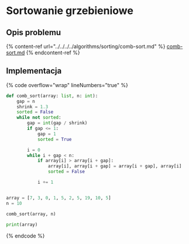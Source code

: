 # Sortowanie grzebieniowe

## Opis problemu

{% content-ref url="../../../../algorithms/sorting/comb-sort.md" %}
[comb-sort.md](../../../../algorithms/sorting/comb-sort.md)
{% endcontent-ref %}

## Implementacja

{% code overflow="wrap" lineNumbers="true" %}
```python
def comb_sort(array: list, n: int):
    gap = n
    shrink = 1.3
    sorted = False
    while not sorted:
        gap = int(gap / shrink)
        if gap <= 1:
            gap = 1
            sorted = True

        i = 0
        while i + gap < n:
            if array[i] > array[i + gap]:
                array[i], array[i + gap] = array[i + gap], array[i]
                sorted = False

            i += 1


array = [7, 3, 0, 1, 5, 2, 5, 19, 10, 5]
n = 10

comb_sort(array, n)
    
print(array)
```
{% endcode %}
